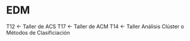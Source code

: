 # EDM
T12 <- Taller de ACS
T17 <- Taller de ACM
T14 <- Taller Análisis Clúster o Métodos de Clasificiación
